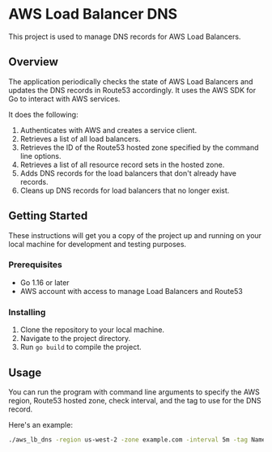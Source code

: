 # AWS Load Balancer DNS

This project is used to manage DNS records for AWS Load Balancers.

## Overview

The application periodically checks the state of AWS Load Balancers and updates the DNS records in Route53 accordingly. It uses the AWS SDK for Go to interact with AWS services.

It does the following:

1. Authenticates with AWS and creates a service client.
2. Retrieves a list of all load balancers.
3. Retrieves the ID of the Route53 hosted zone specified by the command line options.
4. Retrieves a list of all resource record sets in the hosted zone.
5. Adds DNS records for the load balancers that don't already have records.
6. Cleans up DNS records for load balancers that no longer exist.

## Getting Started

These instructions will get you a copy of the project up and running on your local machine for development and testing purposes.

### Prerequisites

- Go 1.16 or later
- AWS account with access to manage Load Balancers and Route53

### Installing

1. Clone the repository to your local machine.
2. Navigate to the project directory.
3. Run `go build` to compile the project.

## Usage

You can run the program with command line arguments to specify the AWS region, Route53 hosted zone, check interval, and the tag to use for the DNS record.

Here's an example:

```bash
./aws_lb_dns -region us-west-2 -zone example.com -interval 5m -tag Name